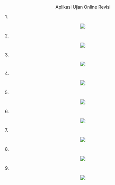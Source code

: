 <p align="center">Aplikasi Ujian Online Revisi</p>

1.<p align="center"><img src="https://github.com/andihoerudin24/laravel_ujianonline/blob/master/1.PNG"></p>


2.<p align="center"><img src="https://github.com/andihoerudin24/laravel_ujianonline/blob/master/2.PNG"></p>



3.<p align="center"><img src="https://github.com/andihoerudin24/laravel_ujianonline/blob/master/3.PNG"></p>



4.<p align="center"><img src="https://github.com/andihoerudin24/laravel_ujianonline/blob/master/4.PNG"></p>




5.<p align="center"><img src="https://github.com/andihoerudin24/laravel_ujianonline/blob/master/5.PNG"></p>




6.<p align="center"><img src="https://github.com/andihoerudin24/laravel_ujianonline/blob/master/6.PNG"></p>





7.<p align="center"><img src="https://github.com/andihoerudin24/laravel_ujianonline/blob/master/7.PNG"></p>





8.<p align="center"><img src="https://github.com/andihoerudin24/laravel_ujianonline/blob/master/8.PNG"></p>




9.<p align="center"><img src="https://github.com/andihoerudin24/laravel_ujianonline/blob/master/9.PNG"></p>

